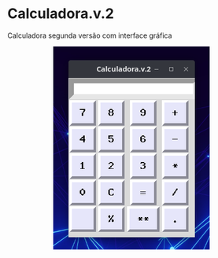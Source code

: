 # Calculadora.v.2
Calculadora segunda versão com interface gráfica

<p align="center">
  <img src="https://github.com/michaeljmcardoso/Calculadora.V.2/blob/main/Calculadorav2.png">
</p>
